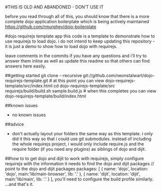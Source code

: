 #THIS IS OLD AND ABANDONED - DON'T USE IT

before you read through all of this, you should know that there is a more complete dojo application boilerplate which is being actively maintained https://github.com/rmurphey/dojo-boilerplate

#dojo requirejs template app
this code is a template to demonstrate how to use requirejs to load dojo.  i do not intend to keep
updating this repository - it is just a demo to show how to load dojo with requirejs.

leave comments in the commits if you have any questions and i'll try to answer them inline as well
as update this readme so that others can find answers here easily.

##getting started
    git clone --recursive git://github.com/neonstalwart/dojo-requirejs-template.git
    # at this point you can view dojo-requirejs-template/src/index.html
    cd dojo-requirejs-template/src
    requirejs/build/build.sh sample.build.js
    # when this completes you can view dojo-requirejs-template/build/index.html

##known issues
 - no known issues

##advice
 - don't actually layout your folders the same way as this template.  i only did it this way so
 that i could use git submodules.  instead of including the whole requirejs project, i would only
 include require.js and the require folder (if you need any plugins) as siblings of dojo and dijit.

##how to
to get dojo and dijit to work with requirejs, simply configure requirejs with the information it needs to find the dojo and dijit packages
    // point to the dojo and dijit packages
    packages: [
        {
            name: 'dojo',
            location: 'dojo',
            main:'lib/main-browser',
            lib: '.'
        },
        {
            name: 'dijit',
            location: 'dijit',
            main:'lib/main',
            lib: '.'
        }
    ],
you'll need to configure the build profile similarly.  ...and that's it.

